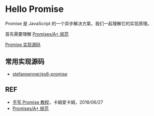 # Hello Promise

Promise 是 JavaScript 的一个异步解决方案，我们一起理解它的实现原理。

首先需要理解 [Promises/A+ 规范](./spec/README.md)

[Promise 实现源码](./source/Promise.js)

## 常用实现源码

- [stefanpenner/es6-promise](https://github.com/stefanpenner/es6-promise)

## REF

- [手写 Promise 教程](https://juejin.im/post/5b2f02cd5188252b937548ab)，卡姆爱卡姆，2018/06/27
- [Promises/A+ 规范](https://promisesaplus.com)